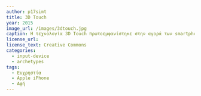 ```yaml
---
author: p17simt
title: 3D Touch
year: 2015
image_url: /images/3dtouch.jpg
caption: Η τεχνολογία 3D Touch πρωτοεμφανίστηκε στην αγορά των smartphone από την Apple στο iPhone 6s και συνεχίστηκε για αρκετά μοντέλα ακόμα, ενώ αργότερα εμφανίστηκε και σε android συσκευές αποκλειστικά σε επίπεδο λογισμικού. Το 3D Touch βασιζόταν στην τεχνολογία οθονών αφής τύπου resistive touch, δίνοντας στον χρήστη μια τρίτη διάσταση αλληλεπίδρασης με την οθόνη, επιταχύνοντας στην θεωρία διάφορες μικρές διαδικασίες (πχ την ανάγνωση μιας ειδοποίησης μέσω pop up παραθύρου που εμφανιζόταν όταν ο χρήστης πατούσε με δύναμη επάνω στο αντίστοιχο πλαίσιο).
license_url:
license_text: Creative Commons
categories:
  - input-device
  - archetypes
tags:
  - Ευχρηστία 
  - Apple iPhone
  - Αφή
---
```

